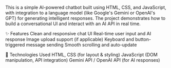 This is a simple AI-powered chatbot built using HTML, CSS, and JavaScript, with integration to a language model (like Google's Gemini or OpenAI's GPT) for generating intelligent responses. The project demonstrates how to build a conversational UI and interact with an AI API in real time.

✨ Features
Clean and responsive chat UI
Real-time user input and AI response
Image upload support (if applicable)
Keyboard and button-triggered message sending
Smooth scrolling and auto-update

🚀 Technologies Used
HTML, CSS (for layout & styling)
JavaScript (DOM manipulation, API integration)
Gemini API / OpenAI API (for AI responses)
